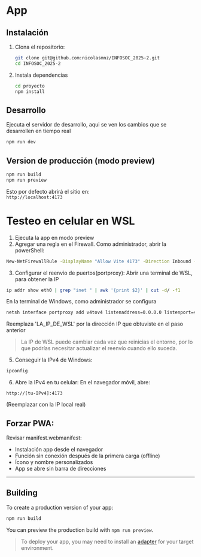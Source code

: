 # App
## Instalación

1. Clona el repositorio:
   ```bash
   git clone git@github.com:nicolasmnz/INFOSOC_2025-2.git
   cd INFOSOC_2025-2
2. Instala dependencias
   ```bash
   cd proyecto
   npm install

## Desarrollo

Ejecuta el servidor de desarrollo, aqui se ven los cambios que se desarrollen en tiempo real
```bash
npm run dev
```

## Version de producción (modo preview)
```bash
npm run build
npm run preview
```
Esto por defecto abrirá el sitio en:  
`http://localhost:4173`

# Testeo en celular en WSL
1. Ejecuta la app en modo preview
2. Agregar una regla en el Firewall. Como administrador, abrir la powerShell:
```cmd
New-NetFirewallRule -DisplayName "Allow Vite 4173" -Direction Inbound -Protocol TCP –LocalPort 4173 –Action Allow
```
3. Configurar el reenvio de puertos(portproxy):
Abrir una terminal de WSL, para obtener la IP
```bash
ip addr show eth0 | grep "inet " | awk '{print $2}' | cut -d/ -f1
```
En la terminal de Windows, como administrador se configura
```cmd
netsh interface portproxy add v4tov4 listenaddress=0.0.0.0 listenport=4173 connectaddress=LA_IP_DE_WSL connectport=4173
```
Reemplaza 'LA_IP_DE_WSL' por la dirección IP que obtuviste en el paso anterior
> La IP de WSL puede cambiar cada vez que reinicias el entorno, por lo que podrías necesitar actualizar el reenvío cuando ello suceda.
5. Conseguir la IPv4 de Windows:
```cmd
ipconfig
```
6. Abre la IPv4 en tu celular:
En el navegador móvil, abre:

```
http://[tu-IPv4]:4173
```
(Reemplazar con la IP local real)


## Forzar PWA:

 Revisar manifest.webmanifest:
- Instalación app desde el navegador
- Función sin conexión después de la primera carga (offline)
- Ícono y nombre personalizados 
- App se abre sin barra de direcciones


---
## Building

To create a production version of your app:

```bash
npm run build
```

You can preview the production build with `npm run preview`.

> To deploy your app, you may need to install an [adapter](https://svelte.dev/docs/kit/adapters) for your target environment.
